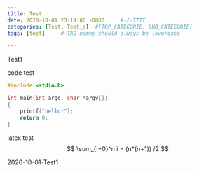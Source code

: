 ```yaml
---
title: Test
date: 2020-10-01 23:19:00 +0800		#+/-TTTT
categories: [Test, Test_s]	#[TOP_CATEGORIE, SUB_CATEGORIE]
tags: [test]     # TAG names should always be lowercase

---
```


Test1



code test

```c
#include <stdio.h>

int main(int argc, char *argv[])
{
    printf("hello!");
    return 0;
}
```



latex test
$$
\sum_{i=0}^n i = (n*(n+1)) /2
$$


2020-10-01-Test1

